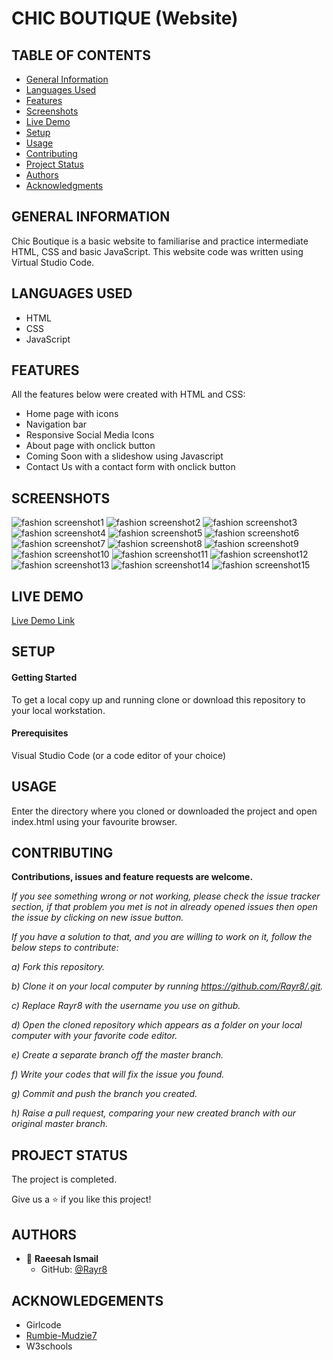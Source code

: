 # CHIC BOUTIQUE (Website)

## TABLE OF CONTENTS

- [General Information](https://github.com/Rayr8/Dom-Wesbite-Project#general-information)
- [Languages Used](https://github.com/Rayr8/Dom-Wesbite-Project#languages-used)
- [Features](https://github.com/Rayr8/Dom-Wesbite-Project#features)
- [Screenshots](https://github.com/Rayr8/Dom-Wesbite-Project#screenshots)
- [Live Demo](https://github.com/Rayr8/Dom-Wesbite-Project#live-demo)
- [Setup](https://github.com/Rayr8/Dom-Wesbite-Project#setup)
- [Usage](https://github.com/Rayr8/Dom-Wesbite-Project#usage)
- [Contributing](https://github.com/Rayr8/Dom-Wesbite-Project#contributing)
- [Project Status](https://github.com/Rayr8/Dom-Wesbite-Project#project-status)
- [Authors](https://github.com/Rayr8/Dom-Wesbite-Project#authors)
- [Acknowledgments](https://github.com/Rayr8/Dom-Wesbite-Project#acknowledgements)


## GENERAL INFORMATION

Chic Boutique is a basic website to familiarise and practice intermediate HTML, CSS and basic JavaScript. 
This website code was written using Virtual Studio Code.


## LANGUAGES USED

- HTML
- CSS
- JavaScript 

## FEATURES

All the features below were created with HTML and CSS:
- Home page with icons 
- Navigation bar
- Responsive Social Media Icons
- About page with onclick button
- Coming Soon with a slideshow using Javascript
- Contact Us with a contact form with onclick button 

## SCREENSHOTS

![fashion screenshot1](images/index1.png)
![fashion screenshot2](images/index2.png) 
![fashion screenshot3](images/index3.png)
![fashion screenshot4](images/about1.png)
![fashion screenshot5](images/about2.png)
![fashion screenshot6](images/about3.png)
![fashion screenshot7](images/collections3.png)
![fashion screenshot8](images/collections2.png)
![fashion screenshot9](images/collections3.png)
![fashion screenshot10](images/collections4.png)
![fashion screenshot11](images/coming1.png)
![fashion screenshot12](images/coming2.png)
![fashion screenshot13](images/contact1.png)
![fashion screenshot14](images/contact2.png)
![fashion screenshot15](images/contact3.png)



## LIVE DEMO

[Live Demo Link](https://raw.githack.com/Rayr8/fashion/main/index.html)

## SETUP

#### Getting Started

To get a local copy up and running clone or download this repository to your local workstation.

#### Prerequisites

Visual Studio Code (or a code editor of your choice)

## USAGE

Enter the directory where you cloned or downloaded the project and open index.html using your favourite browser.

## CONTRIBUTING

**Contributions, issues and feature requests are welcome.**

*If you see something wrong or not working, please check the issue tracker section, if that problem you met is not in already opened issues then open the issue by clicking on new issue button.* 

*If you have a solution to that, and you are willing to work on it, follow the below steps to contribute:* 

*a) Fork this repository.* 

*b) Clone it on your local computer by running https://github.com/Rayr8/.git.* 

*c) Replace Rayr8 with the username you use on github.* 

*d) Open the cloned repository which appears as a folder on your local computer with your favorite code editor.* 

*e) Create a separate branch off the master branch.* 

*f) Write your codes that will fix the issue you found.*

*g) Commit and push the branch you created.*

*h) Raise a pull request, comparing your new created branch with our original master branch.*

## PROJECT STATUS 

The project is completed. 

Give us a :star: if you like this project!

## AUTHORS

- :bust_in_silhouette: **Raeesah Ismail** 
  - GitHub: [@Rayr8](https://github.com/Rayr8)




## ACKNOWLEDGEMENTS

- Girlcode
- [Rumbie-Mudzie7](https://github.com/Rumbie-Mudzie7)
- W3schools




<!-- PROJECT NAME

Chic Boutique Website

Table of Contents
* General Information
* Language used
* Features
* Screenshots
* Setup
* Usage 
* Project Status
* Room for improvement
* Acknowledgments
* Contact

GENERAL INFORMATION

Chic Boutique is a basic website to familiarise and practice intermediate HTML, CSS and basic JavaScript. 
This website code was written using Virtual Studio Code.

LANGUAGES USED

*HTML 

*CSS

*JavaScript

FEATURES
* Responsive Navigation Bar
* Contact Form
* Responsive Social Media Icons
* Slideshow 

SCREENSHOT

![fashion screenshot](images/welcome.jpg)

LIVE DEMO

[Live Demo](https://raw.githack.com/Rayr8/fashion/master/index.html)

SETUP

Getting Started

To get a local copy up and running follow these simple steps:

Clone or download this repository to your local workstation.

PREREQUISITES

Web Browser
Visual Studio Code

USAGE

Enter the directory where you cloned or downloaded the project and open index.html using your favourite browser.

CONTRIBUTING

*Contributions, issues and feature requests are welcome. 
*If you see something wrong or not working, please check the issue tracker section, if that problem you met is not
 in already opened issues then open the issue by clicking on new issue button. 
*If you have a solution to that, and you are willing to work on it, follow the below steps to contribute: Fork this repository.
*Clone it on your local computer by running https://github.com/Rayr8/fashion.git. Replace Rayr8 with the username you use on github.
*Open the cloned repository which appears as a folder on your local computer with your favorite code editor. 
*Create a separate branch off the master branch.
*Write your codes which fix the issue you found Commit and push the branch you created Raise a pull request, 
 comparing your new created branch with our original master branch here


PROJECT STATUS
Project is in progress. As more concepts regarding HTML, CSS and JavaScript are learnt, these concepts will be applied to the website 
to improve on it.

ROOM FOR IMPROVEMENT 
* Add a rating under each clothing item
* Add a Add to cart 
* Add a checkout cart
* Add a payment portal 

SHOW YOUR SUPPORT

Give a * if you like this project.

AUTHOR

*Raeesah Ismail 

*Twitter: Raeesahi25 

*Github: Rayr8

ACKNOWLEDGEMENTS

*Girlcode

*Rumbie Mudzie

*W3schools



 -->